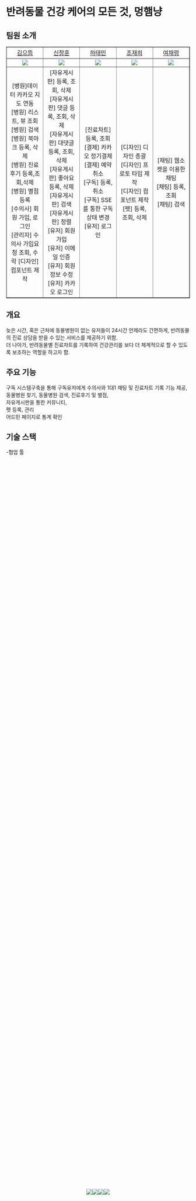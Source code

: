 # 반려동물 건강 케어의 모든 것, 멍햄냥

## 팀원 소개
<table border="1" cellspacing="0" cellpadding="0" width="100%">
    <tr width="100%">
        <td width="20%" align="center"><a href= "https://github.com/ked1125">김으뜸</a></td>
        <td width="20%" align="center"><a href= "https://github.com/changhun95">신창훈</a></td>
        <td width="20%" align="center"><a href= "https://github.com/HATAEMIN1">하태민</a></td>
        <td width="20%" align="center"><a href= "https://github.com/jjh099">조재희</a></td>
        <td width="20%" align="center"><a href= "https://github.com/chloeyeo">여채령</a></td>
    </tr>
    <tr width="100%">
        <td align="center"><img src = "https://github.com/ked1125.png"></td>
        <td align="center"><img src = "https://github.com/changhun95.png"/></td>
        <td align="center"><img src = "https://github.com/HATAEMIN1.png"/></td>
        <td align="center"><img src = "https://github.com/jjh099.png"/></td>
        <td align="center"><img src = "https://github.com/chloeyeo.png"/></td>
    </tr>
    <tr width="100%">
        <td width="20%" align="center">
        [병원]데이터 카카오 지도 연동<br>  
        [병원] 리스트, 뷰 조회<br>
        [병원] 검색<br>  
        [병원] 북마크 등록, 삭제<br>
        [병원] 진료후기 등록,조회,삭제<br>
        [병원] 별점 등록<br>
        [수의사] 회원 가입, 로그인<br>
        [관리자] 수의사 가입요청 조회, 수락
        [디자인] 컴포넌트 제작<br>    
        </td>
        <td width="20%" align="center">
        [자유게시판] 등록, 조회, 삭제<br>
        [자유게시판] 댓글 등록, 조회, 삭제<br>
        [자유게시판] 대댓글 등록, 조회, 삭제<br>
        [자유게시판] 좋아요 등록, 삭제<br>
        [자유게시판] 검색<br>
        [자유게시판] 정렬<br>
        [유저] 회원가입<br>
        [유저] 이메일 인증<br>
        [유저] 회원정보 수정<br>
        [유저] 카카오 로그인<br>
        </td>
        <td width="20%" align="center">
        [진료차트] 등록, 조회<br>
        [결제] 카카오 정기결제<br>
        [결제] 예약 취소<br>   
        [구독] 등록,취소<br>
        [구독] SSE를 통한 구독 상태 변경<br>
        [유저] 로그인
        </td>
        <td width="20%" align="center">
        [디자인] 디자인 총괄<br>    
        [디자인] 프로토 타입 제작<br>
        [디자인] 컴포넌트 제작<br>
        [펫] 등록, 조회, 삭제    
        </td>
        <td width="20%" align="center">
        [채팅] 웹소켓을 이용한 채팅 <br>      
        [채팅] 등록, 조회<br>   
        [채팅] 검색<br>    
        </td>
   </tr>
</table>

## 개요
<p>늦은 시간, 혹은 근처에 동물병원이 없는 유저들이 24시간 언제라도 간편하게, 반려동물의 진료 상담을 받을 수 있는 서비스를 제공하기 위함. <br>
더 나아가, 반려동물별 진료차트를 기록하여 건강관리를 보다 더 체계적으로 할 수 있도록 보조하는 역할을 하고자 함.</p>

## 주요 기능
구독 시스템구축을 통해 구독유저에게 수의사와 1대1 채팅 및 진료차트 기록 기능 제공, <br>
동물병원 찾기, 동물병원 검색, 진료후기 및 별점, <br> 
자유게시판을 통한 커뮤니티, <br>
펫 등록, 관리<br>
어드민 페이지로 통계 확인

## 기술 스택
-협업 툴 <div style="display: flex; justify-content: center; align-items: center; height: 100vh;">
  <img src="https://img.shields.io/badge/Figma-F24E1E?style=plastic&logo=figma&logoColor=white">
  <img src="https://img.shields.io/badge/GitHub-181717?style=plastic&logo=github&logoColor=white"> 
  <img src="https://img.shields.io/badge/Git-F05032?style=plastic&logo=git&logoColor=white">
  <img src="https://img.shields.io/badge/Discode-5865F2?style=plastic&logo=discord&logoColor=white"> 
</div>
-Front-end  <div style="display: flex; justify-content: center; align-items: center; height: 100vh;">
  <img src="https://img.shields.io/badge/Html5-E34F26?style=plastic&logo=html5&logoColor=white"> 
  <img src="https://img.shields.io/badge/Css-1572B6?style=plastic&logo=css3&logoColor=white"> 
  <img src="https://img.shields.io/badge/Javascript-F7DF1E?style=plastic&logo=javascript&logoColor=white">
  <img src="https://img.shields.io/badge/React-61DAFB?style=plastic&logo=react&logoColor=white">
  <img src="https://img.shields.io/badge/Redux Toolkit-764ABC?style=plastic&logo=redux&logoColor=white">
  <img src="https://img.shields.io/badge/React Router-CA4245?style=plastic&logo=reactrouter&logoColor=white">
  <img src="https://img.shields.io/badge/React Hook Form-EC5990?style=plastic&logo=reacthookform&logoColor=white">
  <img src="https://img.shields.io/badge/Axios-5A29E4?style=plastic&logo=axios&logoColor=white">
  <img src="https://img.shields.io/badge/StyledComponents-DB7093?style=plastic&logo=styledcomponents&logoColor=white">
  <img src="https://img.shields.io/badge/Sass-CC6699?style=plastic&logo=sass&logoColor=white">
  <img src="https://img.shields.io/badge/TailwindCss-06B6D4?style=plastic&logo=tailwindcss&logoColor=white">
  <img src="https://img.shields.io/badge/Swiper-6332F6?style=plastic&logo=swiper&logoColor=white">
</div> 
-Back-end <div style="display: flex; justify-content: center; align-items: center; height: 100vh;">
  <img src="https://img.shields.io/badge/Java-007396?style=plastic&logo=java&logoColor=white"> 
  <img src="https://img.shields.io/badge/SpringBoot-6DB33F?style=plastic&logo=springboot&logoColor=white"/> 
  <img src="https://img.shields.io/badge/SpringSecurity-6DB33F?style=plastic&logo=springsecurity&logoColor=white"/> 
  <img src="https://img.shields.io/badge/Spring Data JPA-6DB33F?style=plastic&logo=jpa&logoColor=white"/> 
  <img src="https://img.shields.io/badge/Spring Webflux-6DB33F?style=plastic&logo=springwebflux&logoColor=white"/>   
  <img src="https://img.shields.io/badge/MySQL-4479A1?style=plastic&logo=mysql&logoColor=white"/>  
  <img src="https://img.shields.io/badge/MongoDB-47A248?style=plastic&logo=mongodb&logoColor=white"/> 
  </div>
-Infra <div style="display: flex; justify-content: center; align-items: center; height: 100vh;">
  <img src="https://img.shields.io/badge/Docker-2496ED?style=plastic&logo=docker&logoColor=white"/>
  <img src="https://img.shields.io/badge/GithubActions-2088FF?style=plastic&logo=githubactions&logoColor=white"/>  
  <img src="https://img.shields.io/badge/EC2-FF9900?style=plastic&logo=amazonec2&logoColor=white"/> 
  <img src="https://img.shields.io/badge/S3-1572B6?style=plastic&logo=amazons3&logoColor=white"/> 
  <img src="https://img.shields.io/badge/CloudFront-9146FF?style=plastic&logo=cloudfront&logoColor=white"/> 
  <img src="https://img.shields.io/badge/RDS-527FFF?style=plastic&logo=amazonrds&logoColor=white"/> 
  <img src="https://img.shields.io/badge/CodeDeploy-8C4FFF?style=plastic&logo=codedeploy&logoColor=white"/> 
<div/>

## 요구사항 정의
<div>🔗[Link]&nbsp<a href="https://beneficial-lupin-8b1.notion.site/2c672559d7784740828b9bbdaf6f2960?pvs=74">요구사항 정의</a></div>

## 피그마
<div>🔗[Link]&nbsp<a href="https://www.figma.com/design/Mb0Dbpe7NrPrvkUrUKW4AK/mhn?node-id=0-1&t=DRLml39HPPaAcea9-0">피그마</a></div>

## 일정
<img width ="712" src = "https://github.com/user-attachments/assets/51e3345f-88c3-43db-b813-66c72c551876"><br>
## ERD
<img width ="712" src = "https://github.com/user-attachments/assets/64659fd3-cc34-47c8-a9ff-796b77c47478"><br>
<div>🔗[Link]&nbsp<a href="https://dbdiagram.io/d/newnewMHN-668e51ff9939893dae8a482b">ERD</a></div>

## API 명세서
<div>🔗[Link]&nbsp<a href="https://www.notion.so/API-869bf1352e134a13bc37e23e94c09ecc">API 명세서</a></div>

## 벡엔드 깃허브
<div>🔗[Link]&nbsp<a href="https://github.com/HATAEMIN1/MHN_BACKEND">백엔드</a></div>
